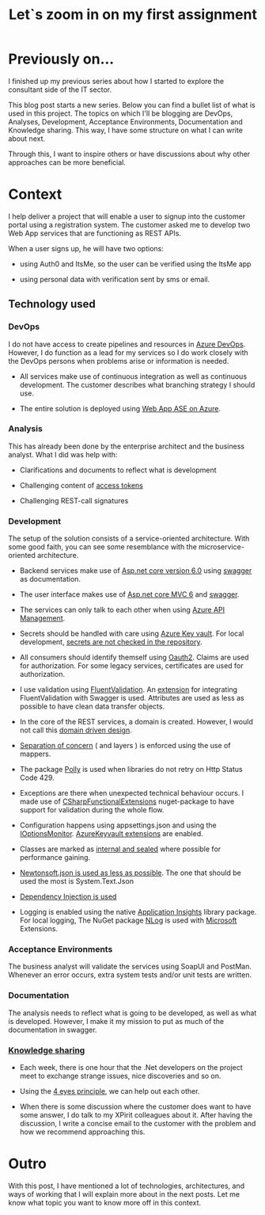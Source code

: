 ﻿---
title: "Let`s zoom in on my first assignment"
datePublished: Sun Jan 29 2023 19:06:13 GMT+0000 (Coordinated Universal Time)
cuid: cldhr61on000209l4ex6g4h8l
slug: lets-zoom-in-on-my-first-assignment
cover: ./2023-01-29-lets-zoom-in-on-my-first-assignment.cover.jpeg
tags: technology, structure, assignment, overview

---

# Previously on...

I finished up my previous series about how I started to explore the consultant side of the IT sector.

This blog post starts a new series. Below you can find a bullet list of what is used in this project. The topics on which I'll be blogging are DevOps, Analyses, Development, Acceptance Environments, Documentation and Knowledge sharing. This way, I have some structure on what I can write about next.

Through this, I want to inspire others or have discussions about why other approaches can be more beneficial.

# Context

I help deliver a project that will enable a user to signup into the customer portal using a registration system. The customer asked me to develop two Web App services that are functioning as REST APIs.

When a user signs up, he will have two options:

* using Auth0 and ItsMe, so the user can be verified using the ItsMe app
    
* using personal data with verification sent by sms or email.
    

## Technology used

### DevOps

I do not have access to create pipelines and resources in [Azure DevOps](https://azure.microsoft.com/nl-nl/products/devops). However, I do function as a lead for my services so I do work closely with the DevOps persons when problems arise or information is needed.

* All services make use of continuous integration as well as continuous development. The customer describes what branching strategy I should use.
    
* The entire solution is deployed using [Web App ASE on Azure](https://learn.microsoft.com/en-us/azure/app-service/environment/intro).
    

### Analysis

This has already been done by the enterprise architect and the business analyst. What I did was help with:

* Clarifications and documents to reflect what is development
    
* Challenging content of [access tokens](https://oauth.net/2/access-tokens/)
    
* Challenging REST-call signatures
    

### Development

The setup of the solution consists of a service-oriented architecture. With some good faith, you can see some resemblance with the microservice-oriented architecture.

* Backend services make use of [Asp.net core version 6.0](https://learn.microsoft.com/en-us/aspnet/core/?view=aspnetcore-6.0) using [swagger](https://swagger.io/) as documentation.
    
* The user interface makes use of [Asp.net core MVC 6](https://learn.microsoft.com/en-us/aspnet/core/?view=aspnetcore-6.0) and [swagger](https://swagger.io/).
    
* The services can only talk to each other when using [Azure API Management](https://azure.microsoft.com/en-us/products/api-management).
    
* Secrets should be handled with care using [Azure Key vault](https://azure.microsoft.com/en-us/products/key-vault/). For local development, [secrets are not checked in the repository](https://learn.microsoft.com/en-us/aspnet/core/security/app-secrets?view=aspnetcore-7.0&tabs=windows).
    
* All consumers should identify themself using [Oauth2](https://www.rfc-editor.org/rfc/rfc6749). Claims are used for authorization. For some legacy services, certificates are used for authorization.
    
* I use validation using [FluentValidation](https://www.nuget.org/packages/FluentValidation.AspNetCore/). An [extension](https://github.com/micro-elements/MicroElements.Swashbuckle.FluentValidation) for integrating FluentValidation with Swagger is used. Attributes are used as less as possible to have clean data transfer objects.
    
* In the core of the REST services, a domain is created. However, I would not call this [domain driven design](https://en.wikipedia.org/wiki/Domain-driven_design).
    
* [Separation of concern](https://medium.com/machine-words/separation-of-concerns-1d735b703a60) ( and layers ) is enforced using the use of mappers.
    
* The package [Polly](https://www.nuget.org/packages/polly/) is used when libraries do not retry on Http Status Code 429.
    
* Exceptions are there when unexpected technical behaviour occurs. I made use of [CSharpFunctionalExtensions](https://github.com/vkhorikov/CSharpFunctionalExtensions) nuget-package to have support for validation during the whole flow.
    
* Configuration happens using appsettings.json and using the [IOptionsMonitor](https://learn.microsoft.com/en-us/dotnet/core/extensions/options). [AzureKeyvault extensions](https://www.nuget.org/packages/Azure.Extensions.AspNetCore.Configuration.Secrets/) are enabled.
    
* Classes are marked as [internal and sealed](https://www.youtube.com/watch?v=d76WWAD99Yo) where possible for performance gaining.
    
* [Newtonsoft.json is used as less as possible](https://learn.microsoft.com/en-us/dotnet/standard/serialization/system-text-json/migrate-from-newtonsoft?pivots=dotnet-7-0). The one that should be used the most is System.Text.Json
    
* [Dependency Injection is used](https://learn.microsoft.com/en-us/dotnet/core/extensions/dependency-injection)
    
* Logging is enabled using the native [Application Insights](https://learn.microsoft.com/en-us/azure/azure-monitor/app/app-insights-overview?tabs=net) library package. For local logging, The NuGet package [NLog](https://nlog-project.org/) is used with [Microsoft](https://github.com/NLog/NLog.Extensions.Logging) Extensions.
    

### Acceptance Environments

The business analyst will validate the services using SoapUI and PostMan. Whenever an error occurs, extra system tests and/or unit tests are written.

### Documentation

The analysis needs to reflect what is going to be developed, as well as what is developed. However, I make it my mission to put as much of the documentation in swagger.

### [Knowledge sharing](https://xpirit.com/dna/)

* Each week, there is one hour that the .Net developers on the project meet to exchange strange issues, nice discoveries and so on.
    
* Using the [4 eyes principle](https://ec.europa.eu/eurostat/cros/content/four-eyes-principle_en#:~:text=The%20Four%20eyes%20principle%20is,or%20the%20two%2Dperson%20rule.), we can help out each other.
    
* When there is some discussion where the customer does want to have some answer, I do talk to my XPirit colleagues about it. After having the discussion, I write a concise email to the customer with the problem and how we recommend approaching this.
    

# Outro

With this post, I have mentioned a lot of technologies, architectures, and ways of working that I will explain more about in the next posts. Let me know what topic you want to know more off in this context.

